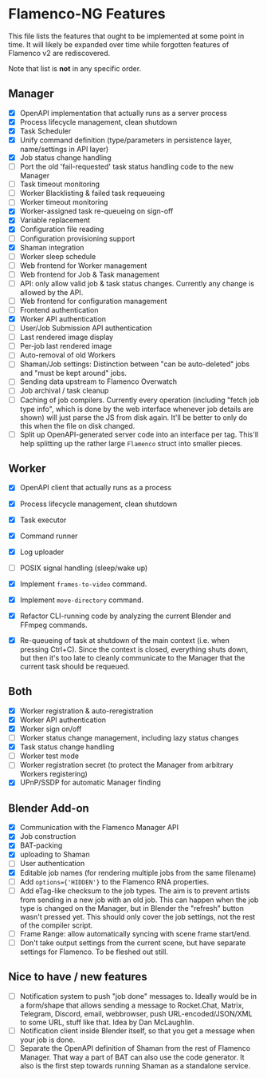 # Flamenco-NG Features

This file lists the features that ought to be implemented at some point in time.
It will likely be expanded over time while forgotten features of Flamenco v2 are
rediscovered.

Note that list is **not** in any specific order.

## Manager

- [x] OpenAPI implementation that actually runs as a server process
- [x] Process lifecycle management, clean shutdown
- [x] Task Scheduler
- [x] Unify command definition (type/parameters in persistence layer, name/settings in API layer)
- [x] Job status change handling
- [ ] Port the old 'fail-requested' task status handling code to the new Manager
- [ ] Task timeout monitoring
- [ ] Worker Blacklisting & failed task requeueing
- [ ] Worker timeout monitoring
- [x] Worker-assigned task re-queueing on sign-off
- [x] Variable replacement
- [x] Configuration file reading
- [ ] Configuration provisioning support
- [x] Shaman integration
- [ ] Worker sleep schedule
- [ ] Web frontend for Worker management
- [ ] Web frontend for Job & Task management
- [ ] API: only allow valid job & task status changes. Currently any change is allowed by the API.
- [ ] Web frontend for configuration management
- [ ] Frontend authentication
- [x] Worker API authentication
- [ ] User/Job Submission API authentication
- [ ] Last rendered image display
- [ ] Per-job last rendered image
- [ ] Auto-removal of old Workers
- [ ] Shaman/Job settings: Distinction between "can be auto-deleted" jobs and "must be kept around" jobs.
- [ ] Sending data upstream to Flamenco Overwatch
- [ ] Job archival / task cleanup
- [ ] Caching of job compilers. Currently every operation (including "fetch job
  type info", which is done by the web interface whenever job details are shown)
  will just parse the JS from disk again. It'll be better to only do this when
  the file on disk changed.
- [ ] Split up OpenAPI-generated server code into an interface per tag. This'll help splitting up the rather large `Flamenco` struct into smaller pieces.

## Worker

- [x] OpenAPI client that actually runs as a process
- [x] Process lifecycle management, clean shutdown
- [x] Task executor
- [x] Command runner
- [x] Log uploader
- [ ] POSIX signal handling (sleep/wake up)
- [x] Implement `frames-to-video` command.
- [x] Implement `move-directory` command.
- [x] Refactor CLI-running code by analyzing the current Blender and FFmpeg commands.
- [x] Re-queueing of task at shutdown of the main context (i.e. when pressing Ctrl+C). Since the context is closed, everything shuts down, but then it's too late to cleanly communicate to the Manager that the current task should be requeued.


## Both

- [x] Worker registration & auto-reregistration
- [x] Worker API authentication
- [x] Worker sign on/off
- [ ] Worker status change management, including lazy status changes
- [x] Task status change handling
- [ ] Worker test mode
- [ ] Worker registration secret (to protect the Manager from arbitrary Workers registering)
- [x] UPnP/SSDP for automatic Manager finding

## Blender Add-on

- [x] Communication with the Flamenco Manager API
- [x] Job construction
- [x] BAT-packing
- [x] uploading to Shaman
- [ ] User authentication
- [x] Editable job names (for rendering multiple jobs from the same filename)
- [ ] Add `options={'HIDDEN'}` to the Flamenco RNA properties.
- [ ] Add eTag-like checksum to the job types. The aim is to prevent artists from sending in a new job with an old job. This can happen when the job type is changed on the Manager, but in Blender the "refresh" button wasn't pressed yet. This should only cover the job settings, not the rest of the compiler script.
- [ ] Frame Range: allow automatically syncing with scene frame start/end.
- [ ] Don't take output settings from the current scene, but have separate settings for Flamenco. To be fleshed out still.

## Nice to have / new features

- [ ] Notification system to push "job done" messages to. Ideally would be in a form/shape that allows sending a message to Rocket.Chat, Matrix, Telegram, Discord, email, webbrowser, push URL-encoded/JSON/XML to some URL, stuff like that. Idea by Dan McLaughlin.
- [ ] Notification client inside Blender itself, so that you get a message when your job is done.
- [ ] Separate the OpenAPI definition of Shaman from the rest of Flamenco Manager. That way a part of BAT can also use the code generator. It also is the first step towards running Shaman as a standalone service.
